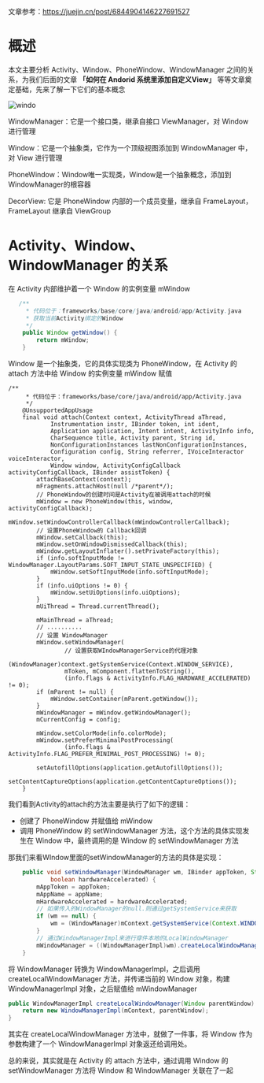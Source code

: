 文章参考：https://juejin.cn/post/6844904146227691527

# 概述

本文主要分析 Activity、Window、PhoneWindow、WindowManager 之间的关系，为我们后面的文章 **「如何在 Andorid 系统里添加自定义View」** 等等文章奠定基础，先来了解一下它们的基本概念

![windo](https://gitee.com/frewen1225/ImageUploader/raw/master/FreweniMacBook/202112222045224.awebp)

WindowManager：它是一个接口类，继承自接口 ViewManager，对 Window 进行管理

Window：它是一个抽象类，它作为一个顶级视图添加到 WindowManager 中，对 View 进行管理

PhoneWindow：Window唯一实现类，Window是一个抽象概念，添加到WindowManager的根容器

DecorView: 它是 PhoneWindow 内部的一个成员变量，继承自 FrameLayout，FrameLayout 继承自 ViewGroup



# Activity、Window、WindowManager 的关系

在 Activity 内部维护着一个 Window 的实例变量 mWindow

```java
   /**
     * 代码位于：frameworks/base/core/java/android/app/Activity.java
     * 获取当前Activity绑定的Window
     */
    public Window getWindow() {
        return mWindow;
    }
```

Window 是一个抽象类，它的具体实现类为 PhoneWindow，在 Activity 的 attach 方法中给 Window 的实例变量 mWindow 赋值

```
/**
     * 代码位于：frameworks/base/core/java/android/app/Activity.java
     */
    @UnsupportedAppUsage
    final void attach(Context context, ActivityThread aThread,
            Instrumentation instr, IBinder token, int ident,
            Application application, Intent intent, ActivityInfo info,
            CharSequence title, Activity parent, String id,
            NonConfigurationInstances lastNonConfigurationInstances,
            Configuration config, String referrer, IVoiceInteractor voiceInteractor,
            Window window, ActivityConfigCallback activityConfigCallback, IBinder assistToken) {
        attachBaseContext(context);
        mFragments.attachHost(null /*parent*/);
        // PhoneWindow的创建时间是Activity在被调用attach的时候
        mWindow = new PhoneWindow(this, window, activityConfigCallback);
        mWindow.setWindowControllerCallback(mWindowControllerCallback);
        // 设置PhoneWindow的 Callback回调
        mWindow.setCallback(this);
        mWindow.setOnWindowDismissedCallback(this);
        mWindow.getLayoutInflater().setPrivateFactory(this);
        if (info.softInputMode != WindowManager.LayoutParams.SOFT_INPUT_STATE_UNSPECIFIED) {
            mWindow.setSoftInputMode(info.softInputMode);
        }
        if (info.uiOptions != 0) {
            mWindow.setUiOptions(info.uiOptions);
        }
        mUiThread = Thread.currentThread();

        mMainThread = aThread;
        // ..........
        // 设置 WindowManager
        mWindow.setWindowManager(
                // 设置获取WIndowManagerService的代理对象
                (WindowManager)context.getSystemService(Context.WINDOW_SERVICE),
                mToken, mComponent.flattenToString(),
                (info.flags & ActivityInfo.FLAG_HARDWARE_ACCELERATED) != 0);
        if (mParent != null) {
            mWindow.setContainer(mParent.getWindow());
        }
        mWindowManager = mWindow.getWindowManager();
        mCurrentConfig = config;

        mWindow.setColorMode(info.colorMode);
        mWindow.setPreferMinimalPostProcessing(
                (info.flags & ActivityInfo.FLAG_PREFER_MINIMAL_POST_PROCESSING) != 0);

        setAutofillOptions(application.getAutofillOptions());
        setContentCaptureOptions(application.getContentCaptureOptions());
    }
```

我们看到Activity的attach的方法主要是执行了如下的逻辑：

- 创建了 PhoneWindow 并赋值给 mWindow
- 调用 PhoneWindow 的 setWindowManager 方法，这个方法的具体实现发生在 Window 中，最终调用的是 Window 的 setWindowManager 方法

那我们来看WIndow里面的setWindowManager的方法的具体是实现：

```java
    public void setWindowManager(WindowManager wm, IBinder appToken, String appName,
            boolean hardwareAccelerated) {
        mAppToken = appToken;
        mAppName = appName;
        mHardwareAccelerated = hardwareAccelerated;
        // 如果传入的WindowManager的null.则通过getSystemService来获取
        if (wm == null) {
            wm = (WindowManager)mContext.getSystemService(Context.WINDOW_SERVICE);
        }
        // 通过WindowManagerImpl来进行穿件本地的LocalWindowManager
        mWindowManager = ((WindowManagerImpl)wm).createLocalWindowManager(this);
    }
```

将 WindowManager 转换为 WindowManagerImpl，之后调用 createLocalWindowManager 方法，并传递当前的 Window 对象，构建 WindowManagerImpl 对象，之后赋值给 mWindowManager

```java
public WindowManagerImpl createLocalWindowManager(Window parentWindow) {
    return new WindowManagerImpl(mContext, parentWindow);
}
```

其实在 createLocalWindowManager 方法中，就做了一件事，将 Window 作为参数构建了一个 WindowManagerImpl 对象返还给调用处。

总的来说，其实就是在 Activity 的 attach 方法中，通过调用 Window 的 setWindowManager 方法将 Window 和 WindowManager 关联在了一起